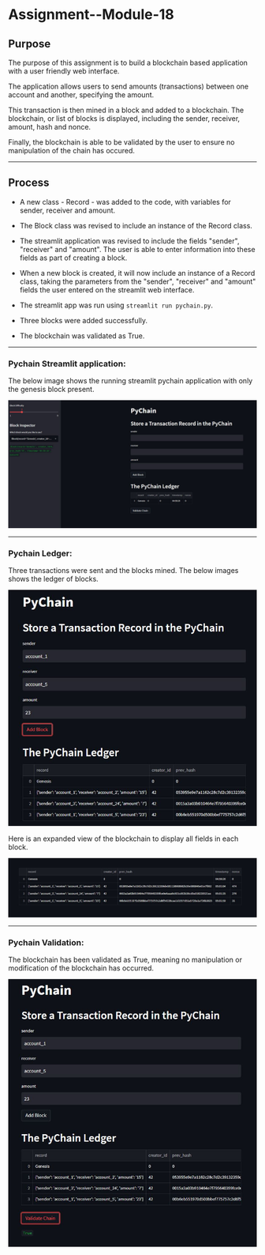 # Assignment--Module-18

## Purpose

The purpose of this assignment is to build a blockchain based application with a user friendly web interface.

The application allows users to send amounts (transactions) between one account and another, specifying the amount.

This transaction is then mined in a block and added to a blockchain. The blockchain, or list of blocks is displayed, including the sender, receiver, amount, hash and nonce.

Finally, the blockchain is able to be validated by the user to ensure no manipulation of the chain has occured.

---

## Process

- A new class - Record - was added to the code, with variables for sender, receiver and amount.

- The Block class was revised to include an instance of the Record class.

- The streamlit application was revised to include the fields "sender", "receiver" and "amount". The user is able to enter information into these fields as part of creating a block.

- When a new block is created, it will now include an instance of a Record class, taking the parameters from the "sender", "receiver" and "amount" fields the user entered on the streamlit web interface.

- The streamlit app was run using
  `streamlit run pychain.py`.

- Three blocks were added successfully.

- The blockchain was validated as True.

---

### Pychain Streamlit application:

The below image shows the running streamlit pychain application with only the genesis block present.

![Clean Application](https://github.com/malrepos/Assignment--Module-18/blob/main/Images/pychain_clean.JPG)

---

### Pychain Ledger:

Three transactions were sent and the blocks mined. The below images shows the ledger of blocks.

![Blocks Added](https://github.com/malrepos/Assignment--Module-18/blob/main/Images/pychain_blocks_added.JPG)

Here is an expanded view of the blockchain to display all fields in each block.

![Expanded Blocks Image](https://github.com/malrepos/Assignment--Module-18/blob/main/Images/expanded_block_list.JPG)

---

### Pychain Validation:

The blockchain has been validated as True, meaning no manipulation or modification of the blockchain has occurred.

![Validation True](Images\pychain_validate_true.JPG)
